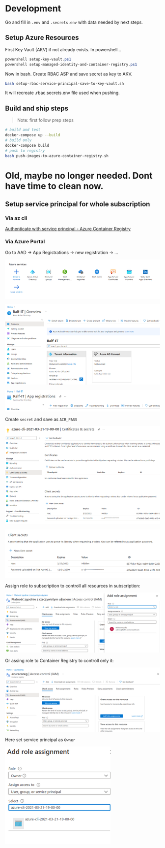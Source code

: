 
# Development

Go and fill in `.env` and `.secrets.env` with data needed by next steps.

## Setup Azure Resources

First Key Vault (AKV) if not already exists. In powershell...

```ps1
powershell setup-key-vault.ps1
powershell setup-managed-identity-and-container-registry.ps1
```

Now in bash. Create RBAC ASP and save secret as key to AKV.

```sh
bash setup-rbac-service-principal-save-to-key-vault.sh
```

It will recreate .rbac.secrets.env file used when pushing.

## Build and ship steps


> Note: first follow prep steps

```sh
# build and test
docker-compose up --build
# build only
docker-compose build
# push to registry
bash push-images-to-azure-container-registry.sh
```

# Old, maybe no longer needed. Dont have time to clean now.

## Setup service principal for whole subscription

### Via az cli

[Authenticate with service principal - Azure Container Registry](https://docs.microsoft.com/en-us/azure/container-registry/container-registry-auth-service-principal)

### Via Azure Portal

Go to AAD -> App Registrations -> new registration -> ...

![](images/README/2021-04-06-22-36-51.png)

![](images/README/2021-04-06-22-37-14.png)

![](images/README/2021-04-06-22-37-47.png)

Create `secret` and save as `ACR_PASS`

![](images/README/2021-04-06-22-38-14.png)

![](images/README/2021-04-06-22-38-31.png)


Assign role to subscription to controll all resources in subscription:

![](images/README/2021-04-06-22-40-18.png)

Or assing role to Container Registry to controll only it:

![](images/README/2021-04-06-22-49-18.png)


Here set service principal as `Owner`

![](images/README/2021-04-06-22-45-43.png)



